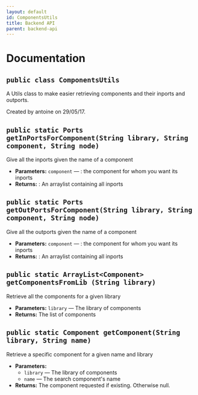 ```yaml
---
layout: default
id: ComponentsUtils
title: Backend API
parent: backend-api
---
```

# Documentation

## `public class ComponentsUtils`

A Utils class to make easier retrieving components and their inports and outports.

Created by antoine on 29/05/17.

## `public static Ports getInPortsForComponent(String library, String component, String node)`

Give all the inports given the name of a component

 * **Parameters:** `component` — : the component for whom you want its inports
 * **Returns:** : An arraylist containing all inports

## `public static Ports getOutPortsForComponent(String library, String component, String node)`

Give all the outports given the name of a component

 * **Parameters:** `component` — : the component for whom you want its inports
 * **Returns:** : An arraylist containing all inports

## `public static ArrayList<Component> getComponentsFromLib (String library)`

Retrieve all the components for a given library

 * **Parameters:** `library` — The library of components
 * **Returns:** The list of components

## `public static Component getComponent(String library, String name)`

Retrieve a specific component for a given name and library

 * **Parameters:**
   * `library` — The library of components
   * `name` — The search component's name
 * **Returns:** The component requested if existing. Otherwise null.
